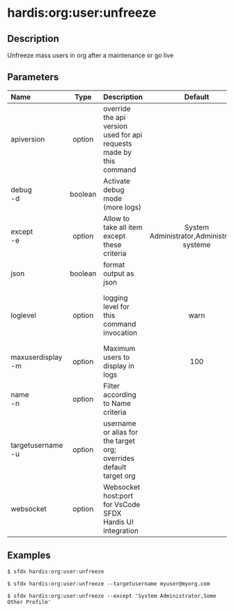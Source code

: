 <!-- This file has been generated with command 'sfdx hardis:doc:plugin:generate'. Please do not update it manually or it may be overwritten -->
# hardis:org:user:unfreeze

## Description

Unfreeze mass users in org after a maintenance or go live

## Parameters

|Name|Type|Description|Default|Required|Options|
|:---|:--:|:----------|:-----:|:------:|:-----:|
|apiversion|option|override the api version used for api requests made by this command||||
|debug<br/>-d|boolean|Activate debug mode (more logs)||||
|except<br/>-e|option|Allow to take all item except these criteria|System Administrator,Administrateur système|||
|json|boolean|format output as json||||
|loglevel|option|logging level for this command invocation|warn||trace<br/>debug<br/>info<br/>warn<br/>error<br/>fatal|
|maxuserdisplay<br/>-m|option|Maximum users to display in logs|100|||
|name<br/>-n|option|Filter according to Name criteria||||
|targetusername<br/>-u|option|username or alias for the target org; overrides default target org||||
|websocket|option|Websocket host:port for VsCode SFDX Hardis UI integration||||

## Examples

```shell
$ sfdx hardis:org:user:unfreeze
```

```shell
$ sfdx hardis:org:user:unfreeze --targetusername myuser@myorg.com
```

```shell
$ sfdx hardis:org:user:unfreeze --except 'System Administrator,Some Other Profile'
```


